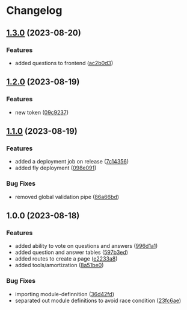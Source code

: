 # Changelog

## [1.3.0](https://github.com/uptownhr/uptownhr/compare/v1.2.0...v1.3.0) (2023-08-20)


### Features

* added questions to frontend ([ac2b0d3](https://github.com/uptownhr/uptownhr/commit/ac2b0d31f381bf25f64ecb154a67b3658b0a0023))

## [1.2.0](https://github.com/uptownhr/uptownhr/compare/v1.1.0...v1.2.0) (2023-08-19)


### Features

* new token ([09c9237](https://github.com/uptownhr/uptownhr/commit/09c9237c214768e3c0d2db03b812e600bba4e64d))

## [1.1.0](https://github.com/uptownhr/uptownhr/compare/v1.0.0...v1.1.0) (2023-08-19)


### Features

* added a deployment job on release ([7c14356](https://github.com/uptownhr/uptownhr/commit/7c143562164909439a327b822b1b14d662136b22))
* added fly deployment ([098e091](https://github.com/uptownhr/uptownhr/commit/098e0913aa9cca86b3a0c58b238e82c46f59645f))


### Bug Fixes

* removed global validation pipe ([86a66bd](https://github.com/uptownhr/uptownhr/commit/86a66bdc5ac3dd546f90b45db76ada94a2acb2eb))

## 1.0.0 (2023-08-18)


### Features

* added ability to vote on questions and answers ([996d1a1](https://github.com/uptownhr/uptownhr/commit/996d1a1206ca77de953bd5efa4486d8170331781))
* added question and answer tables ([597b3ed](https://github.com/uptownhr/uptownhr/commit/597b3ed432f24effc842ca92d8f6579e515bb60f))
* added routes to create a page ([e2233a8](https://github.com/uptownhr/uptownhr/commit/e2233a8488f8955962c908eaf3b2e2fd8fff8631))
* added tools/amortization ([8a51be0](https://github.com/uptownhr/uptownhr/commit/8a51be05053d1c91f383c2eae83ea4b90027b4b9))


### Bug Fixes

* importing module-definnition ([36d42fd](https://github.com/uptownhr/uptownhr/commit/36d42fd959543ac7205b7d163537938f575c9aec))
* separated out module definitions to avoid race condition ([23fc6ae](https://github.com/uptownhr/uptownhr/commit/23fc6ae8a61ff9a645d1333f03483a8d6a3ba049))
